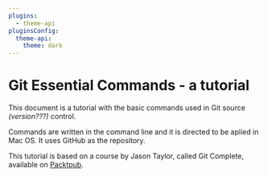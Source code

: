 ```yaml
---
plugins:
  - theme-api
pluginsConfig:
  theme-api:
    theme: dark
---
```


# Git Essential Commands - a tutorial

This document is a tutorial with the basic commands used in Git source _\(version???\)_ control.

Commands are written in the command line and it is directed to be aplied in Mac OS. It uses GitHub as the repository.

This tutorial is based on a course by Jason Taylor, called Git Complete, available on [Packtpub](https://www.packtpub.com/mapt/video/application_development/9781787123618).

